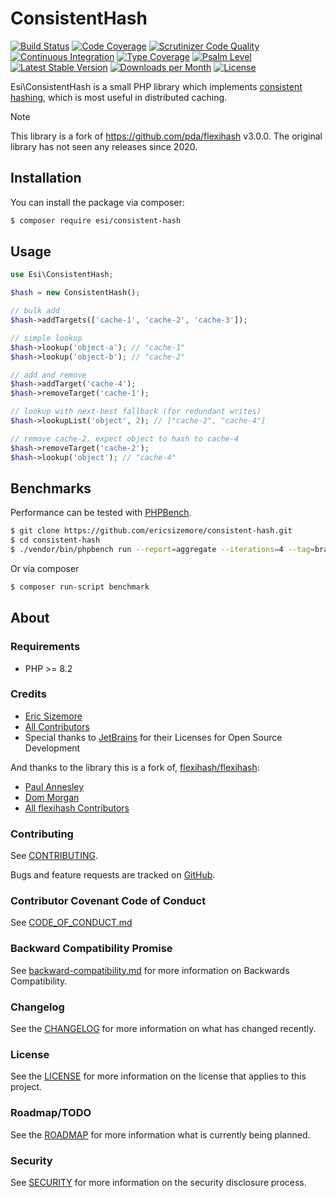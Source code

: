 # ConsistentHash

[![Build Status](https://scrutinizer-ci.com/g/ericsizemore/consistent-hash/badges/build.png?b=main)](https://scrutinizer-ci.com/g/ericsizemore/consistent-hash/build-status/main)
[![Code Coverage](https://scrutinizer-ci.com/g/ericsizemore/consistent-hash/badges/coverage.png?b=main)](https://scrutinizer-ci.com/g/ericsizemore/consistent-hash/?branch=main)
[![Scrutinizer Code Quality](https://scrutinizer-ci.com/g/ericsizemore/consistent-hash/badges/quality-score.png?b=main)](https://scrutinizer-ci.com/g/ericsizemore/consistent-hash/?branch=main)
[![Continuous Integration](https://github.com/ericsizemore/consistent-hash/actions/workflows/continuous-integration.yml/badge.svg)](https://github.com/ericsizemore/consistent-hash/actions/workflows/continuous-integration.yml)
[![Type Coverage](https://shepherd.dev/github/ericsizemore/consistent-hash/coverage.svg)](https://shepherd.dev/github/ericsizemore/consistent-hash)
[![Psalm Level](https://shepherd.dev/github/ericsizemore/consistent-hash/level.svg)](https://shepherd.dev/github/ericsizemore/consistent-hash)
[![Latest Stable Version](https://img.shields.io/packagist/v/esi/consistent-hash.svg)](https://packagist.org/packages/esi/consistent-hash)
[![Downloads per Month](https://img.shields.io/packagist/dm/esi/consistent-hash.svg)](https://packagist.org/packages/esi/consistent-hash)
[![License](https://img.shields.io/packagist/l/esi/consistent-hash.svg)](https://packagist.org/packages/esi/consistent-hash)

Esi\ConsistentHash is a small PHP library which implements [consistent hashing](https://en.wikipedia.org/wiki/Consistent_hashing), which is most useful in distributed caching.

> [!NOTE]
> This library is a fork of https://github.com/pda/flexihash v3.0.0. The original library has not seen any releases since 2020.

## Installation

You can install the package via composer:

```bash
$ composer require esi/consistent-hash
```

## Usage

```php
use Esi\ConsistentHash;

$hash = new ConsistentHash();

// bulk add
$hash->addTargets(['cache-1', 'cache-2', 'cache-3']);

// simple lookup
$hash->lookup('object-a'); // "cache-1"
$hash->lookup('object-b'); // "cache-2"

// add and remove
$hash->addTarget('cache-4');
$hash->removeTarget('cache-1');

// lookup with next-best fallback (for redundant writes)
$hash->lookupList('object', 2); // ["cache-2", "cache-4"]

// remove cache-2, expect object to hash to cache-4
$hash->removeTarget('cache-2');
$hash->lookup('object'); // "cache-4"
```

## Benchmarks

Performance can be tested with [PHPBench](https://phpbench.readthedocs.io).

```bash
$ git clone https://github.com/ericsizemore/consistent-hash.git
$ cd consistent-hash
$ ./vendor/bin/phpbench run --report=aggregate --iterations=4 --tag=branch_main
```

Or via composer

```bash
$ composer run-script benchmark
```

## About

### Requirements

* PHP >= 8.2

### Credits

- [Eric Sizemore](https://github.com/ericsizemore)
- [All Contributors](https://github.com/ericsizemore/consistent-hash/contributors)
- Special thanks to [JetBrains](https://www.jetbrains.com/?from=esi-consistent-hash) for their Licenses for Open Source Development

And thanks to the library this is a fork of, [flexihash/flexihash](https://github.com/pda/flexihash):

- [Paul Annesley](https://github.com/pda)
- [Dom Morgan](https://github.com/dmnc)
- [All flexihash Contributors](https://github.com/pda/flexihash/graphs/contributors)


### Contributing

See [CONTRIBUTING](./CONTRIBUTING.md).

Bugs and feature requests are tracked on [GitHub](https://github.com/ericsizemore/php-project-template/issues).

### Contributor Covenant Code of Conduct

See [CODE_OF_CONDUCT.md](./CODE_OF_CONDUCT.md)

### Backward Compatibility Promise

See [backward-compatibility.md](./backward-compatibility.md) for more information on Backwards Compatibility.

### Changelog

See the [CHANGELOG](./CHANGELOG.md) for more information on what has changed recently.

### License

See the [LICENSE](./LICENSE) for more information on the license that applies to this project.

### Roadmap/TODO

See the [ROADMAP](./ROADMAP.md) for more information what is currently being planned.

### Security

See [SECURITY](./SECURITY.md) for more information on the security disclosure process.

